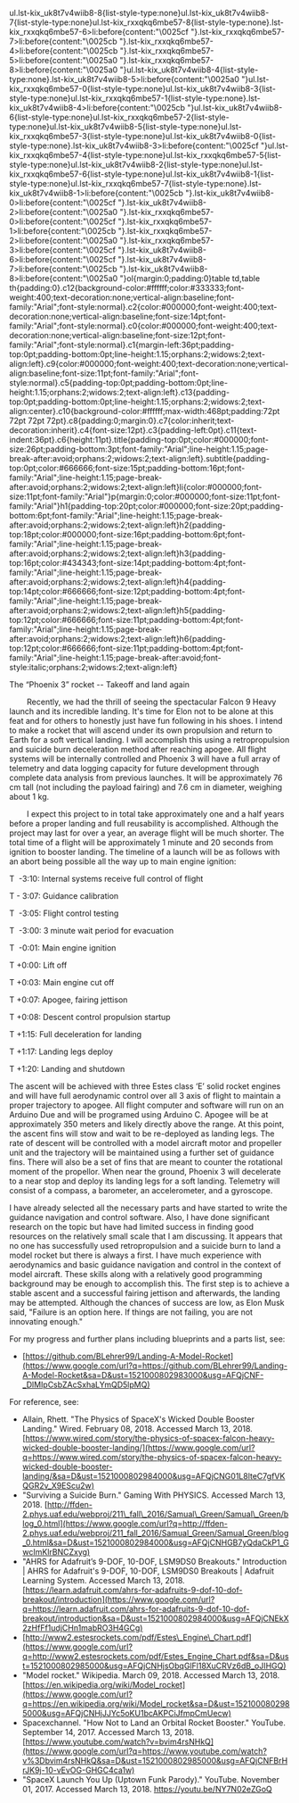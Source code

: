 ul.lst-kix\_uk8t7v4wiib8-8{list-style-type:none}ul.lst-kix\_uk8t7v4wiib8-7{list-style-type:none}ul.lst-kix\_rxxqkq6mbe57-8{list-style-type:none}.lst-kix\_rxxqkq6mbe57-6>li:before{content:"\\0025cf "}.lst-kix\_rxxqkq6mbe57-7>li:before{content:"\\0025cb "}.lst-kix\_rxxqkq6mbe57-4>li:before{content:"\\0025cb "}.lst-kix\_rxxqkq6mbe57-5>li:before{content:"\\0025a0 "}.lst-kix\_rxxqkq6mbe57-8>li:before{content:"\\0025a0 "}ul.lst-kix\_uk8t7v4wiib8-4{list-style-type:none}.lst-kix\_uk8t7v4wiib8-5>li:before{content:"\\0025a0 "}ul.lst-kix\_rxxqkq6mbe57-0{list-style-type:none}ul.lst-kix\_uk8t7v4wiib8-3{list-style-type:none}ul.lst-kix\_rxxqkq6mbe57-1{list-style-type:none}.lst-kix\_uk8t7v4wiib8-4>li:before{content:"\\0025cb "}ul.lst-kix\_uk8t7v4wiib8-6{list-style-type:none}ul.lst-kix\_rxxqkq6mbe57-2{list-style-type:none}ul.lst-kix\_uk8t7v4wiib8-5{list-style-type:none}ul.lst-kix\_rxxqkq6mbe57-3{list-style-type:none}ul.lst-kix\_uk8t7v4wiib8-0{list-style-type:none}.lst-kix\_uk8t7v4wiib8-3>li:before{content:"\\0025cf "}ul.lst-kix\_rxxqkq6mbe57-4{list-style-type:none}ul.lst-kix\_rxxqkq6mbe57-5{list-style-type:none}ul.lst-kix\_uk8t7v4wiib8-2{list-style-type:none}ul.lst-kix\_rxxqkq6mbe57-6{list-style-type:none}ul.lst-kix\_uk8t7v4wiib8-1{list-style-type:none}ul.lst-kix\_rxxqkq6mbe57-7{list-style-type:none}.lst-kix\_uk8t7v4wiib8-1>li:before{content:"\\0025cb "}.lst-kix\_uk8t7v4wiib8-0>li:before{content:"\\0025cf "}.lst-kix\_uk8t7v4wiib8-2>li:before{content:"\\0025a0 "}.lst-kix\_rxxqkq6mbe57-0>li:before{content:"\\0025cf "}.lst-kix\_rxxqkq6mbe57-1>li:before{content:"\\0025cb "}.lst-kix\_rxxqkq6mbe57-2>li:before{content:"\\0025a0 "}.lst-kix\_rxxqkq6mbe57-3>li:before{content:"\\0025cf "}.lst-kix\_uk8t7v4wiib8-6>li:before{content:"\\0025cf "}.lst-kix\_uk8t7v4wiib8-7>li:before{content:"\\0025cb "}.lst-kix\_uk8t7v4wiib8-8>li:before{content:"\\0025a0 "}ol{margin:0;padding:0}table td,table th{padding:0}.c12{background-color:#ffffff;color:#333333;font-weight:400;text-decoration:none;vertical-align:baseline;font-family:"Arial";font-style:normal}.c2{color:#000000;font-weight:400;text-decoration:none;vertical-align:baseline;font-size:14pt;font-family:"Arial";font-style:normal}.c0{color:#000000;font-weight:400;text-decoration:none;vertical-align:baseline;font-size:12pt;font-family:"Arial";font-style:normal}.c1{margin-left:36pt;padding-top:0pt;padding-bottom:0pt;line-height:1.15;orphans:2;widows:2;text-align:left}.c9{color:#000000;font-weight:400;text-decoration:none;vertical-align:baseline;font-size:11pt;font-family:"Arial";font-style:normal}.c5{padding-top:0pt;padding-bottom:0pt;line-height:1.15;orphans:2;widows:2;text-align:left}.c13{padding-top:0pt;padding-bottom:0pt;line-height:1.15;orphans:2;widows:2;text-align:center}.c10{background-color:#ffffff;max-width:468pt;padding:72pt 72pt 72pt 72pt}.c8{padding:0;margin:0}.c7{color:inherit;text-decoration:inherit}.c4{font-size:12pt}.c3{padding-left:0pt}.c11{text-indent:36pt}.c6{height:11pt}.title{padding-top:0pt;color:#000000;font-size:26pt;padding-bottom:3pt;font-family:"Arial";line-height:1.15;page-break-after:avoid;orphans:2;widows:2;text-align:left}.subtitle{padding-top:0pt;color:#666666;font-size:15pt;padding-bottom:16pt;font-family:"Arial";line-height:1.15;page-break-after:avoid;orphans:2;widows:2;text-align:left}li{color:#000000;font-size:11pt;font-family:"Arial"}p{margin:0;color:#000000;font-size:11pt;font-family:"Arial"}h1{padding-top:20pt;color:#000000;font-size:20pt;padding-bottom:6pt;font-family:"Arial";line-height:1.15;page-break-after:avoid;orphans:2;widows:2;text-align:left}h2{padding-top:18pt;color:#000000;font-size:16pt;padding-bottom:6pt;font-family:"Arial";line-height:1.15;page-break-after:avoid;orphans:2;widows:2;text-align:left}h3{padding-top:16pt;color:#434343;font-size:14pt;padding-bottom:4pt;font-family:"Arial";line-height:1.15;page-break-after:avoid;orphans:2;widows:2;text-align:left}h4{padding-top:14pt;color:#666666;font-size:12pt;padding-bottom:4pt;font-family:"Arial";line-height:1.15;page-break-after:avoid;orphans:2;widows:2;text-align:left}h5{padding-top:12pt;color:#666666;font-size:11pt;padding-bottom:4pt;font-family:"Arial";line-height:1.15;page-break-after:avoid;orphans:2;widows:2;text-align:left}h6{padding-top:12pt;color:#666666;font-size:11pt;padding-bottom:4pt;font-family:"Arial";line-height:1.15;page-break-after:avoid;font-style:italic;orphans:2;widows:2;text-align:left}

The “Phoenix 3” rocket -- Takeoff and land again

        Recently, we had the thrill of seeing the spectacular Falcon 9 Heavy launch and its incredible landing. It's time for Elon not to be alone at this feat and for others to honestly just have fun following in his shoes. I intend to make a rocket that will ascend under its own propulsion and return to Earth for a soft vertical landing. I will accomplish this using a retropropulsion and suicide burn deceleration method after reaching apogee. All flight systems will be internally controlled and Phoenix 3 will have a full array of telemetry and data logging capacity for future development through complete data analysis from previous launches. It will be approximately 76 cm tall (not including the payload fairing) and 7.6 cm in diameter, weighing about 1 kg.

        I expect this project to in total take approximately one and a half years before a proper landing and full reusability is accomplished. Although the project may last for over a year, an average flight will be much shorter. The total time of a flight will be approximately 1 minute and 20 seconds from ignition to booster landing. The timeline of a launch will be as follows with an abort being possible all the way up to main engine ignition:

T  -3:10: Internal systems receive full control of flight

T - 3:07: Guidance calibration

T  -3:05: Flight control testing

T  -3:00: 3 minute wait period for evacuation

T  -0:01: Main engine ignition

T +0:00: Lift off

T +0:03: Main engine cut off

T +0:07: Apogee, fairing jettison

T +0:08: Descent control propulsion startup

T +1:15: Full deceleration for landing

T +1:17: Landing legs deploy

T +1:20: Landing and shutdown

The ascent will be achieved with three Estes class ‘E’ solid rocket engines and will have full aerodynamic control over all 3 axis of flight to maintain a proper trajectory to apogee. All flight computer and software will run on an Arduino Due and will be programed using Arduino C. Apogee will be at approximately 350 meters and likely directly above the range. At this point, the ascent fins will stow and wait to be re-deployed as landing legs. The rate of descent will be controlled with a model aircraft motor and propeller unit and the trajectory will be maintained using a further set of guidance fins. There will also be a set of fins that are meant to counter the rotational moment of the propellor. When near the ground, Phoenix 3 will decelerate to a near stop and deploy its landing legs for a soft landing. Telemetry will consist of a compass, a barometer, an accelerometer, and a gyroscope.

I have already selected all the necessary parts and have started to write the guidance navigation and control software. Also, I have done significant research on the topic but have had limited success in finding good resources on the relatively small scale that I am discussing. It appears that no one has successfully used retropropulsion and a suicide burn to land a model rocket but there is always a first. I have much experience with aerodynamics and basic guidance navigation and control in the context of model aircraft. These skills along with a relatively good programming background may be enough to accomplish this. The first step is to achieve a stable ascent and a successful fairing jettison and afterwards, the landing may be attempted. Although the chances of success are low, as Elon Musk said, "Failure is an option here. If things are not failing, you are not innovating enough."

For my progress and further plans including blueprints and a parts list, see:

*   [https://github.com/BLehrer99/Landing-A-Model-Rocket](https://www.google.com/url?q=https://github.com/BLehrer99/Landing-A-Model-Rocket&sa=D&ust=1521000802983000&usg=AFQjCNF-_DlMIpCsbZAcSxhaLYmQD5lpMQ)

For reference, see:

*   Allain, Rhett. "The Physics of SpaceX's Wicked Double Booster Landing." Wired. February 08, 2018. Accessed March 13, 2018. [https://www.wired.com/story/the-physics-of-spacex-falcon-heavy-wicked-double-booster-landing/](https://www.google.com/url?q=https://www.wired.com/story/the-physics-of-spacex-falcon-heavy-wicked-double-booster-landing/&sa=D&ust=1521000802984000&usg=AFQjCNG01L8lteC7gfVKQGR2v_X9EScu2w)
*   "Surviving a Suicide Burn." Gaming With PHYSICS. Accessed March 13, 2018. [http://ffden-2.phys.uaf.edu/webproj/211\_fall\_2016/Samual\_Green/Samual\_Green/blog_0.html](https://www.google.com/url?q=http://ffden-2.phys.uaf.edu/webproj/211_fall_2016/Samual_Green/Samual_Green/blog_0.html&sa=D&ust=1521000802984000&usg=AFQjCNHGB7yQdaCkP1_GwcImKlrBNCZxyg)
*   "AHRS for Adafruit’s 9-DOF, 10-DOF, LSM9DS0 Breakouts." Introduction | AHRS for Adafruit's 9-DOF, 10-DOF, LSM9DS0 Breakouts | Adafruit Learning System. Accessed March 13, 2018. [https://learn.adafruit.com/ahrs-for-adafruits-9-dof-10-dof-breakout/introduction](https://www.google.com/url?q=https://learn.adafruit.com/ahrs-for-adafruits-9-dof-10-dof-breakout/introduction&sa=D&ust=1521000802984000&usg=AFQjCNEkX2zHfFf1udjCHn1mabRO3H4GCg)
*   [http://www2.estesrockets.com/pdf/Estes\_Engine\_Chart.pdf](https://www.google.com/url?q=http://www2.estesrockets.com/pdf/Estes_Engine_Chart.pdf&sa=D&ust=1521000802985000&usg=AFQjCNHjsObqGlFl18XuCRVz6dB_oJIHGQ)
*   "Model rocket." Wikipedia. March 09, 2018. Accessed March 13, 2018. [https://en.wikipedia.org/wiki/Model_rocket](https://www.google.com/url?q=https://en.wikipedia.org/wiki/Model_rocket&sa=D&ust=1521000802985000&usg=AFQjCNHjJJYc5oKU1bcAKPCiJfmpCmUecw)
*   Spacexchannel. "How Not to Land an Orbital Rocket Booster." YouTube. September 14, 2017. Accessed March 13, 2018. [https://www.youtube.com/watch?v=bvim4rsNHkQ](https://www.google.com/url?q=https://www.youtube.com/watch?v%3Dbvim4rsNHkQ&sa=D&ust=1521000802985000&usg=AFQjCNFBrHrJK9j-10-vEvOG-GHGC4ca1w)
*   "SpaceX Launch You Up (Uptown Funk Parody)." YouTube. November 01, 2017. Accessed March 13, 2018. https://youtu.be/NY7N02eZGoQ
